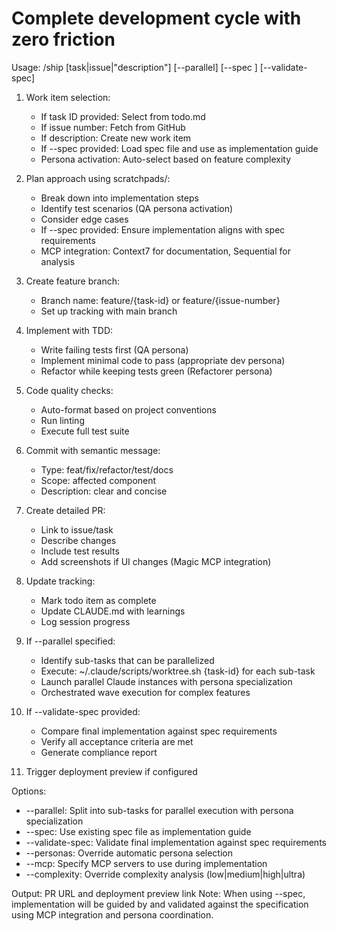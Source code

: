 # Complete development cycle with zero friction

Usage: /ship [task|issue|"description"] [--parallel] [--spec <spec-file>] [--validate-spec]

1. Work item selection:
   - If task ID provided: Select from todo.md
   - If issue number: Fetch from GitHub
   - If description: Create new work item
   - If --spec provided: Load spec file and use as implementation guide
   - Persona activation: Auto-select based on feature complexity

2. Plan approach using scratchpads/:
   - Break down into implementation steps
   - Identify test scenarios (QA persona activation)
   - Consider edge cases
   - If --spec provided: Ensure implementation aligns with spec requirements
   - MCP integration: Context7 for documentation, Sequential for analysis

3. Create feature branch:
   - Branch name: feature/{task-id} or feature/{issue-number}
   - Set up tracking with main branch

4. Implement with TDD:
   - Write failing tests first (QA persona)
   - Implement minimal code to pass (appropriate dev persona)
   - Refactor while keeping tests green (Refactorer persona)

5. Code quality checks:
   - Auto-format based on project conventions
   - Run linting
   - Execute full test suite

6. Commit with semantic message:
   - Type: feat/fix/refactor/test/docs
   - Scope: affected component
   - Description: clear and concise

7. Create detailed PR:
   - Link to issue/task
   - Describe changes
   - Include test results
   - Add screenshots if UI changes (Magic MCP integration)

8. Update tracking:
   - Mark todo item as complete
   - Update CLAUDE.md with learnings
   - Log session progress

9. If --parallel specified:
   - Identify sub-tasks that can be parallelized
   - Execute: ~/.claude/scripts/worktree.sh {task-id} for each sub-task
   - Launch parallel Claude instances with persona specialization
   - Orchestrated wave execution for complex features

10. If --validate-spec provided:
    - Compare final implementation against spec requirements
    - Verify all acceptance criteria are met
    - Generate compliance report

11. Trigger deployment preview if configured

Options:
- --parallel: Split into sub-tasks for parallel execution with persona specialization
- --spec: Use existing spec file as implementation guide
- --validate-spec: Validate final implementation against spec requirements
- --personas: Override automatic persona selection
- --mcp: Specify MCP servers to use during implementation
- --complexity: Override complexity analysis (low|medium|high|ultra)

Output: PR URL and deployment preview link
Note: When using --spec, implementation will be guided by and validated against the specification using MCP integration and persona coordination.